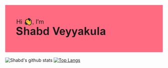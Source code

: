 ![alt text](header.png)

![Shabd's github stats](https://github-readme-stats.vercel.app/api?username=ShabdVeyyakula&show_icons=true&theme=synthwave)
[![Top Langs](https://github-readme-stats.vercel.app/api/top-langs/?username=ShabdVeyyakula&layout=compact)](https://github.com/ShabdVeyyakula/github-readme-stats)

